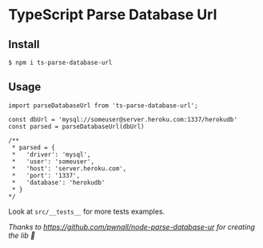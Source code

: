 # TypeScript Parse Database Url

## Install
```
$ npm i ts-parse-database-url
```

## Usage
```
import parseDatabaseUrl from 'ts-parse-database-url';

const dbUrl = 'mysql://someuser@server.heroku.com:1337/herokudb'
const parsed = parseDatabaseUrl(dbUrl)

/**
 * parsed = {
 *   'driver': 'mysql',
 *   'user': 'someuser',
 *   'host': 'server.heroku.com',
 *   'port': '1337',
 *   'database': 'herokudb'
 * }
*/
```

Look at `src/__tests__` for more tests examples.



_Thanks to https://github.com/pwnall/node-parse-database-ur  for creating the lib :tada:_